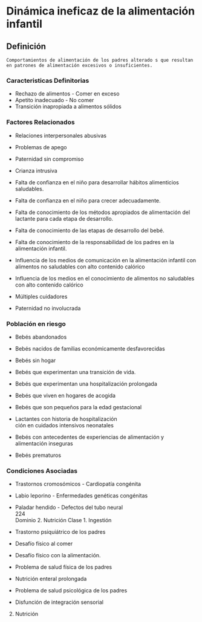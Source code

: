 # Dinámica ineficaz de la alimentación infantil
## Definición
	Comportamientos de alimentación de los padres alterado s que resultan en patrones de alimentación excesivos o insuficientes.

### Caracteristicas Definitorias
- Rechazo de alimentos  - Comer en exceso   
- Apetito inadecuado  - No comer   
- Transición inapropiada a 
alimentos sólidos

### Factores Relacionados
- Relaciones interpersonales 
abusivas   
- Problemas de apego   
- Paternidad sin compromiso   
- Crianza intrusiva   
- Falta de confianza en el niño 
para desarrollar hábitos 
alimenticios saludables.   
- Falta de confianza en el niño para 
crecer adecuadamente.   
- Falta de conocimiento de los 
métodos apropiados de 
alimentación del lactante para 
cada etapa de desarrollo.   
 
- Falta de conocimiento de las 
etapas de desarrollo del 
bebé.   
- Falta de conocimiento de la 
responsabilidad de los padres 
en la alimentación infantil.   
- Influencia de los medios de 
comunicación en la 
alimentación infantil con 
alimentos no saludables con 
alto contenido calórico   
- Influencia de los medios en el 
conocimiento de alimentos no 
saludables con alto contenido 
calórico   
- Múltiples cuidadores   
- Paternidad no involucrada

### Población en riesgo
- Bebés abandonados   
- Bebés nacidos de familias 
económicamente 
desfavorecidas   
- Bebés sin hogar   
- Bebés que experimentan una 
transición de vida.   
- Bebés que experimentan una 
hospitalización prolongada   
- Bebés que viven en hogares de 
acogida   
 
- Bebés que son pequeños para 
la edad gestacional   
- Lactantes con historia de 
hospitalización   
ción en cuidados intensivos 
neonatales   
- Bebés con antecedentes de 
experiencias de alimentación y 
alimentación inseguras   
- Bebés prematuros

### Condiciones Asociadas
- Trastornos cromosómicos  - Cardiopatía congénita  
- Labio leporino  - Enfermedades 
genéticas congénitas  
- Paladar hendido  - Defectos del tubo 
neural  
224    
Dominio 2. Nutrición  Clase 1. Ingestión  
 
 
 
- Trastorno psiquiátrico de los 
padres   
- Desafío físico al comer   
- Desafío físico con la alimentación.   
- Problema de salud física de los 
padres   
 
 
 
- Nutrición enteral prolongada   
- Problema de salud 
psicológica de los padres   
- Disfunción de integración sensorial   
 
 
 
2. Nutrición

